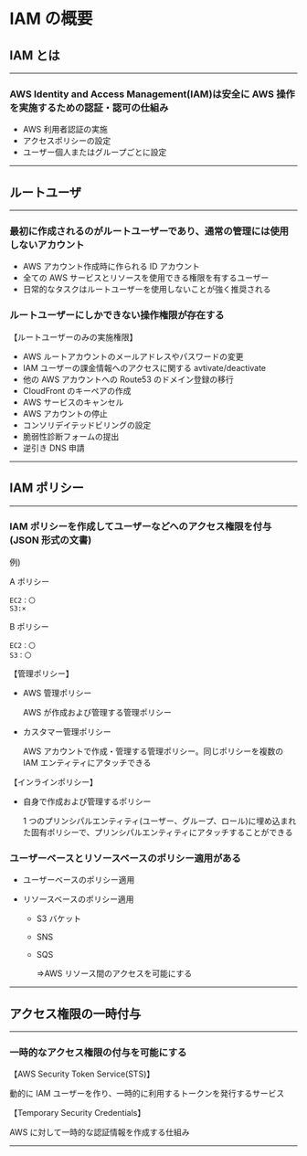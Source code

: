# IAM の概要

## IAM とは

---

### AWS Identity and Access Management(IAM)は安全に AWS 操作を実施するための認証・認可の仕組み

- AWS 利用者認証の実施
- アクセスポリシーの設定
- ユーザー個人またはグループごとに設定

---

## ルートユーザ

---

### 最初に作成されるのがルートユーザーであり、通常の管理には使用しないアカウント

- AWS アカウント作成時に作られる ID アカウント
- 全ての AWS サービスとリソースを使用できる権限を有するユーザー
- 日常的なタスクはルートユーザーを使用しないことが強く推奨される

### ルートユーザーにしかできない操作権限が存在する

【ルートユーザーのみの実施権限】

- AWS ルートアカウントのメールアドレスやパスワードの変更
- IAM ユーザーの課金情報へのアクセスに関する avtivate/deactivate
- 他の AWS アカウントへの Route53 のドメイン登録の移行
- CloudFront のキーペアの作成
- AWS サービスのキャンセル
- AWS アカウントの停止
- コンソリデイテッドビリングの設定
- 脆弱性診断フォームの提出
- 逆引き DNS 申請

---

## IAM ポリシー

---

### IAM ポリシーを作成してユーザーなどへのアクセス権限を付与(JSON 形式の文書)

例)

A ポリシー

    EC2：〇
    S3:×

B ポリシー

    EC2：〇
    S3：〇

【管理ポリシー】

- AWS 管理ポリシー

  AWS が作成および管理する管理ポリシー

- カスタマー管理ポリシー

  AWS アカウントで作成・管理する管理ポリシー。同じポリシーを複数の IAM エンティティにアタッチできる

【インラインポリシー】

- 自身で作成および管理するポリシー

  1 つのプリンシパルエンティティ(ユーザー、グループ、ロール)に埋め込まれた固有ポリシーで、プリンシパルエンティティにアタッチすることができる

### ユーザーベースとリソースベースのポリシー適用がある

- ユーザーベースのポリシー適用
- リソースベースのポリシー適用

  - S3 バケット
  - SNS
  - SQS

    ⇒AWS リソース間のアクセスを可能にする

---

## アクセス権限の一時付与

---

### 一時的なアクセス権限の付与を可能にする

【AWS Security Token Service(STS)】

動的に IAM ユーザーを作り、一時的に利用するトークンを発行するサービス

【Temporary Security Credentials】

AWS に対して一時的な認証情報を作成する仕組み

---
